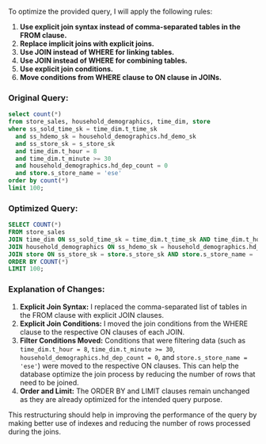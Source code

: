 To optimize the provided query, I will apply the following rules:

1. **Use explicit join syntax instead of comma-separated tables in the FROM clause.**
2. **Replace implicit joins with explicit joins.**
3. **Use JOIN instead of WHERE for linking tables.**
4. **Use JOIN instead of WHERE for combining tables.**
5. **Use explicit join conditions.**
6. **Move conditions from WHERE clause to ON clause in JOINs.**

### Original Query:
```sql
select count(*) 
from store_sales, household_demographics, time_dim, store 
where ss_sold_time_sk = time_dim.t_time_sk 
  and ss_hdemo_sk = household_demographics.hd_demo_sk 
  and ss_store_sk = s_store_sk 
  and time_dim.t_hour = 8 
  and time_dim.t_minute >= 30 
  and household_demographics.hd_dep_count = 0 
  and store.s_store_name = 'ese' 
order by count(*) 
limit 100;
```

### Optimized Query:
```sql
SELECT COUNT(*)
FROM store_sales
JOIN time_dim ON ss_sold_time_sk = time_dim.t_time_sk AND time_dim.t_hour = 8 AND time_dim.t_minute >= 30
JOIN household_demographics ON ss_hdemo_sk = household_demographics.hd_demo_sk AND household_demographics.hd_dep_count = 0
JOIN store ON ss_store_sk = store.s_store_sk AND store.s_store_name = 'ese'
ORDER BY COUNT(*)
LIMIT 100;
```

### Explanation of Changes:
1. **Explicit Join Syntax:** I replaced the comma-separated list of tables in the FROM clause with explicit JOIN clauses.
2. **Explicit Join Conditions:** I moved the join conditions from the WHERE clause to the respective ON clauses of each JOIN.
3. **Filter Conditions Moved:** Conditions that were filtering data (such as `time_dim.t_hour = 8`, `time_dim.t_minute >= 30`, `household_demographics.hd_dep_count = 0`, and `store.s_store_name = 'ese'`) were moved to the respective ON clauses. This can help the database optimize the join process by reducing the number of rows that need to be joined.
4. **Order and Limit:** The ORDER BY and LIMIT clauses remain unchanged as they are already optimized for the intended query purpose.

This restructuring should help in improving the performance of the query by making better use of indexes and reducing the number of rows processed during the joins.